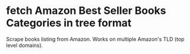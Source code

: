 # fetch Amazon Best Seller Books Categories in tree format
Scrape books listing from Amazon. Works on multiple Amazon's TLD (top level domains).
